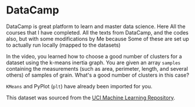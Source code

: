 # DataCamp
DataCamp is great platform to learn and master data science.
Here All the courses that I have completed. 
All the texts from DataCamp, and the codes also, but with some modifications by Me because Some of these are set up to actually run locally (mapped to the datasets)  
<p>In the video, you learned how to choose a good number of clusters for a dataset using the k-means inertia graph.  You are given an array <code>samples</code> containing the measurements (such as area, perimeter, length, and several others) of samples of grain.  What&apos;s a good number of clusters in this case?</p>
<p><code>KMeans</code> and PyPlot (<code>plt</code>) have already been imported for you.</p>
<p>This dataset was sourced from the <a href="https://archive.ics.uci.edu/ml/datasets/seeds">UCI Machine Learning Repository</a>.</p>
